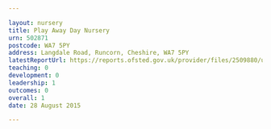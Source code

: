 ```yaml
---

layout: nursery
title: Play Away Day Nursery
urn: 502871
postcode: WA7 5PY
address: Langdale Road, Runcorn, Cheshire, WA7 5PY
latestReportUrl: https://reports.ofsted.gov.uk/provider/files/2509880/urn/502871.pdf
teaching: 0
development: 0
leadership: 1
outcomes: 0
overall: 1
date: 28 August 2015

---
```

